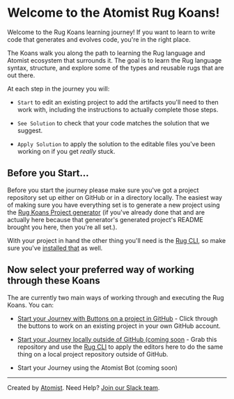 # Welcome to the Atomist Rug Koans!

Welcome to the Rug Koans learning journey! If you want to learn to write code that generates and evolves code, you're in the right place.

The Koans walk you along the path to learning the Rug language and Atomist ecosystem that surrounds it. The goal is to learn the Rug language syntax, structure, and explore some of the types and reusable rugs that are out there.

At each step in the journey you will:

- `Start` to edit an existing project to add the artifacts you'll need to then work with, including the instructions to actually complete those steps.

- `See Solution` to check that your code matches the solution that we suggest.

- `Apply Solution` to apply the solution to the editable files you've been working on if you get *really* stuck.

## Before you Start...

Before you start the journey please make sure you've got a project repository set up either on GitHub or in a directory locally. The easiest way of making sure you have everything set is to generate a new project using the [Rug Koans Project generator](https://github.com/atomist-rugs/rug-koans-project) (if you've already done that and are actually here because that generator's generated project's README brought you here, then you're all set.).

With your project in hand the other thing you'll need is the [Rug CLI][rug-cli], so make sure you've [installed that][rug-cli] as well.

[rug-cli]: http://docs.atomist.com/rug/rug-cli/rug-cli-install/

## Now select your preferred way of working through these Koans

The are currently two main ways of working through and executing the Rug Koans. You can:

- [Start your Journey with Buttons on a project in GitHub](koansbuttonsintro.md) - Click through the buttons to work on an existing project in your own GitHub account.

- [Start your Journey locally outside of GitHub (coming soon](koanscliintro.md) - Grab this repository and use the [Rug CLI][rug-cli] to apply the editors here to do the same thing on a local project repository outside of GitHub.

- Start your Journey using the Atomist Bot (coming soon)

[rug-cli]: http://docs.atomist.com/rug/rug-cli/rug-cli-install/

---
Created by [Atomist][atomist].
Need Help?  [Join our Slack team][slack].

[atomist]: https://www.atomist.com/
[slack]: https://join.atomist.com/
